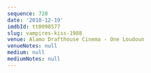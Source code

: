 ```yaml
---
sequence: 720
date: '2018-12-19'
imdbId: tt0098577
slug: vampires-kiss-1988
venue: Alamo Drafthouse Cinema - One Loudoun
venueNotes: null
medium: null
mediumNotes: null
---
```


